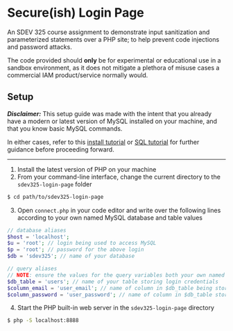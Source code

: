 # Secure(ish) Login Page
An SDEV 325 course assignment to demonstrate input sanitization and parameterized statements over a PHP site; to help prevent code injections and password attacks.

The code provided should **only** be for experimental or educational use in a sandbox environment, as it does not mitigate a plethora of misuse cases a commercial IAM product/service normally would.

## Setup

**_Disclaimer:_** This setup guide was made with the intent that you already have a modern or latest version of MySQL installed on your machine, and that you know basic MySQL commands.

In either cases, refer to this [install tutorial](https://www.w3resource.com/mysql/mysql-installation-on-linux-and-windows.php) or [SQL tutorial](https://www.w3schools.com/sql/) for further guidance before proceeding forward.

---

1. Install the latest version of PHP on your machine
2. From your command-line interface, change the current directory to the `sdev325-login-page` folder
```bash
$ cd path/to/sdev325-login-page
```
3. Open `connect.php` in your code editor and write over the following lines according to your own named MySQL database and table values
```php
// database aliases
$host = 'localhost';
$u = 'root'; // login being used to access MySQL
$p = 'root'; // password for the above login
$db = 'sdev325'; // name of your database

// query aliases
// NOTE: ensure the values for the query variables both your own named database elements
$db_table = 'users'; // name of your table storing login credentials
$column_email = 'user_email'; // name of column in $db_table being storing emails/usernames
$column_password = 'user_password'; // name of column in $db_table storing password hashes
```
4. Start the PHP built-in web server in the `sdev325-login-page` directory
```bash
$ php -S localhost:8888
```

